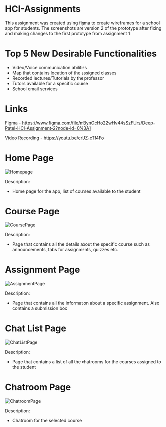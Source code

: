 # HCI-Assignments
This assignment was created using figma to create wireframes for a school app for students. The screenshots are version 2 of the prototype after fixing and making changes to the first prototype from assignment 1

# Top 5 New Desirable Functionalities
- Video/Voice communication abilities
- Map that contains location of the assigned classes
- Recorded lectures/Tutorials by the professor
- Tutors available for a specific course
- School email services

# Links
Figma - https://www.figma.com/file/mBynOcHo22wHv44sSzFUrs/Deep-Patel-HCI-Assignment-2?node-id=0%3A1

Video Recording - https://youtu.be/crUZ-cTf4Fo

# Home Page
![Homepage](https://user-images.githubusercontent.com/55398707/155912086-5bb0313e-878b-4900-9fa1-b18c469d13e8.png)

Description:
 - Home page for the app, list of courses available to the student

# Course Page
![CoursePage](https://user-images.githubusercontent.com/55398707/155912132-078ad633-0d2b-4e5d-890a-145aed88db5a.png)

Description:
 - Page that contains all the details about the specific course such as announcements, tabs for assignments, quizzes etc.

# Assignment Page
![AssignmentPage](https://user-images.githubusercontent.com/55398707/155912155-1c338cdc-5035-44e2-9d6f-b623f8509a80.png)

Description:
 - Page that contains all the information about a specific assignment. Also contains a submission box


# Chat List Page
![ChatListPage](https://user-images.githubusercontent.com/55398707/155912203-ed34b681-bbb2-4956-9d9d-bd65263e1bc1.png)

Description:
 - Page that contains a list of all the chatrooms for the courses assigned to the student


# Chatroom Page
![ChatroomPage](https://user-images.githubusercontent.com/55398707/155912220-724b3da8-9ac2-4012-b152-48d50ef29156.png)

Description:
 - Chatroom for the selected course



